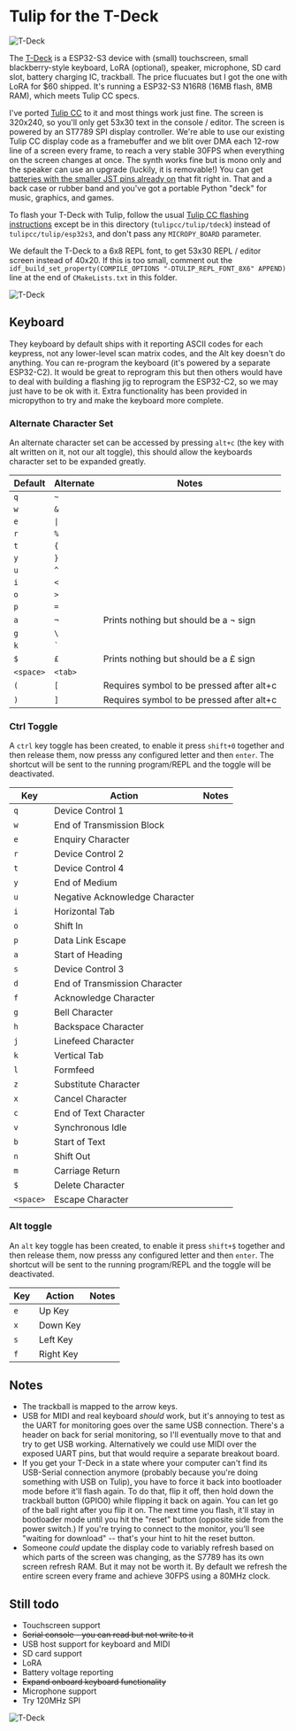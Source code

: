 # Tulip for the T-Deck

![T-Deck](../../docs/pics/tdeck_editor.jpg)


The [T-Deck](https://www.aliexpress.us/item/3256805505920840.html?gatewayAdapt=glo2usa4itemAdapt) is a ESP32-S3 device with (small) touchscreen, small blackberry-style keyboard, LoRA (optional), speaker, microphone, SD card slot, battery charging IC, trackball. The price flucuates but I got the one with LoRA for $60 shipped. It's running a ESP32-S3 N16R8 (16MB flash, 8MB RAM), which meets Tulip CC specs.

I've ported [Tulip CC](../../README.md) to it and most things work just fine. The screen is 320x240, so you'll only get 53x30 text in the console / editor. The screen is powered by an ST7789 SPI display controller. We're able to use our existing Tulip CC display code as a framebuffer and we blit over DMA each 12-row line of a screen every frame, to reach a very stable 30FPS when everything on the screen changes at once. The synth works fine but is mono only and the speaker can use an upgrade (luckily, it is removable!) You can get [batteries with the smaller JST pins already on](https://www.amazon.com/dp/B08T6GT7DV?ref=ppx_yo2ov_dt_b_product_details&th=1) that fit right in. That and a back case or rubber band and you've got a portable Python "deck" for music, graphics, and games.

To flash your T-Deck with Tulip, follow the usual [Tulip CC flashing instructions](../../docs/tulip_flashing.md) except be in this directory (`tulipcc/tulip/tdeck`) instead of `tulipcc/tulip/esp32s3`, and don't pass any `MICROPY_BOARD` parameter. 

We default the T-Deck to a 6x8 REPL font, to get 53x30 REPL / editor screen instead of 40x20. If this is too small, comment out the `idf_build_set_property(COMPILE_OPTIONS "-DTULIP_REPL_FONT_8X6" APPEND)` line at the end of `CMakeLists.txt` in this folder. 

![T-Deck](../../docs/pics/tdeck_game.jpg)

## Keyboard

They keyboard by default ships with it reporting ASCII codes for each keypress, not any lower-level scan matrix codes, and the Alt key doesn't do anything. You can re-program the keyboard (it's powered by a separate ESP32-C2). It would be great to reprogram this but then others would have to deal with building a flashing jig to reprogram the ESP32-C2, so we may just have to be ok with it. Extra functionality has been provided in micropython to try and make the keyboard more complete.

### Alternate Character Set

An alternate character set can be accessed by pressing `alt+c` (the key with alt written on it, not our alt toggle), this should allow the keyboards character set to be expanded greatly.

| Default   | Alternate | Notes                                     |
|-----------|-----------|-------------------------------------------|
| `q`       | `~`       |                                           |
| `w`       | `&`       |                                           |
| `e`       | `\|`      |                                           |
| `r`       | `%`       |                                           |
| `t`       | `{`       |                                           |
| `y`       | `}`       |                                           |
| `u`       | `^`       |                                           |
| `i`       | `<`       |                                           |
| `o`       | `>`       |                                           |
| `p`       | `=`       |                                           |
| `a`       | `¬`       | Prints nothing but should be a ¬ sign     |
| `g`       | `\`       |                                           |
| `k`       | `` ` ``   |                                           |
| `$`       | `£`       | Prints nothing but should be a £ sign     |
| `<space>` | `<tab>`   |                                           |
| `(`       | `[`       | Requires symbol to be pressed after alt+c |
| `)`       | `]`       | Requires symbol to be pressed after alt+c |

### Ctrl Toggle

A `ctrl` key toggle has been created, to enable it press `shift+0` together and then release them, now presss any configured letter and then `enter`. The shortcut will be sent to the running program/REPL and the toggle will be deactivated. 

| Key       | Action                         | Notes |
|-----------|--------------------------------|-------|
| `q`       | Device Control 1               |       |
| `w`       | End of Transmission Block      |       |
| `e`       | Enquiry Character              |       |
| `r`       | Device Control 2               |       |
| `t`       | Device Control 4               |       |
| `y`       | End of Medium                  |       |
| `u`       | Negative Acknowledge Character |       |
| `i`       | Horizontal Tab                 |       |
| `o`       | Shift In                       |       |
| `p`       | Data Link Escape               |       |
| `a`       | Start of Heading               |       |
| `s`       | Device Control 3               |       |
| `d`       | End of Transmission Character  |       |
| `f`       | Acknowledge Character          |       |
| `g`       | Bell Character                 |       |
| `h`       | Backspace Character            |       |
| `j`       | Linefeed Character             |       |
| `k`       | Vertical Tab                   |       |
| `l`       | Formfeed                       |       |
| `z`       | Substitute Character           |       |
| `x`       | Cancel Character               |       |
| `c`       | End of Text Character          |       |
| `v`       | Synchronous Idle               |       |
| `b`       | Start of Text                  |       |
| `n`       | Shift Out                      |       |
| `m`       | Carriage Return                |       |
| `$`       | Delete Character               |       |
| `<space>` | Escape Character               |       |

### Alt toggle

An `alt` key toggle has been created, to enable it press `shift+$` together and then release them, now presss any configured letter and then `enter`. The shortcut will be sent to the running program/REPL and the toggle will be deactivated.

| Key | Action       | Notes |
|-----|--------------|-------|
| `e` | Up Key       |       |
| `x` | Down Key     |       |
| `s` | Left Key     |       |
| `f` | Right Key    |       |

## Notes

* The trackball is mapped to the arrow keys.
* USB for MIDI and real keyboard *should* work, but it's annoying to test as the UART for monitoring goes over the same USB connection. There's a header on back for serial monitoring, so I'll eventually move to that and try to get USB working. Alternatively we could use MIDI over the exposed UART pins, but that would require a separate breakout board. 
* If you get your T-Deck in a state where your computer can't find its USB-Serial connection anymore (probably because you're doing something with USB on Tulip), you have to force it back into bootloader mode before it'll flash again. To do that, flip it off, then hold down the trackball button (GPIO0) while flipping it back on again. You can let go of the ball right after you flip it on. The next time you flash, it'll stay in bootloader mode until you hit the "reset" button (opposite side from the power switch.) If you're trying to connect to the monitor, you'll see "waiting for download" -- that's your hint to hit the reset button.
* Someone _could_ update the display code to variably refresh based on which parts of the screen was changing, as the S7789 has its own screen refresh RAM. But it may not be worth it. By default we refresh the entire screen every frame and achieve 30FPS using a 80MHz clock. 

## Still todo 

* Touchscreen support
* ~~Serial console - you can read but not write to it~~ 
* USB host support for keyboard and MIDI
* SD card support
* LoRA 
* Battery voltage reporting
* ~~Expand onboard keyboard functionality~~
* Microphone support 
* Try 120MHz SPI 

![T-Deck](../../docs/pics/tdeck_repl.jpg)
